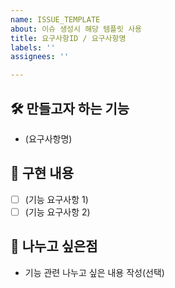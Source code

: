 ```yaml
---
name: ISSUE_TEMPLATE
about: 이슈 생성시 해당 템플릿 사용
title: 요구사항ID / 요구사항명
labels: ''
assignees: ''

---
```


## 🛠️ 만들고자 하는 기능
- (요구사항명)

## 📝 구현 내용
- [ ] (기능 요구사항 1)
- [ ] (기능 요구사항 2)

## 🌱 나누고 싶은점
- 기능 관련 나누고 싶은 내용 작성(선택)
